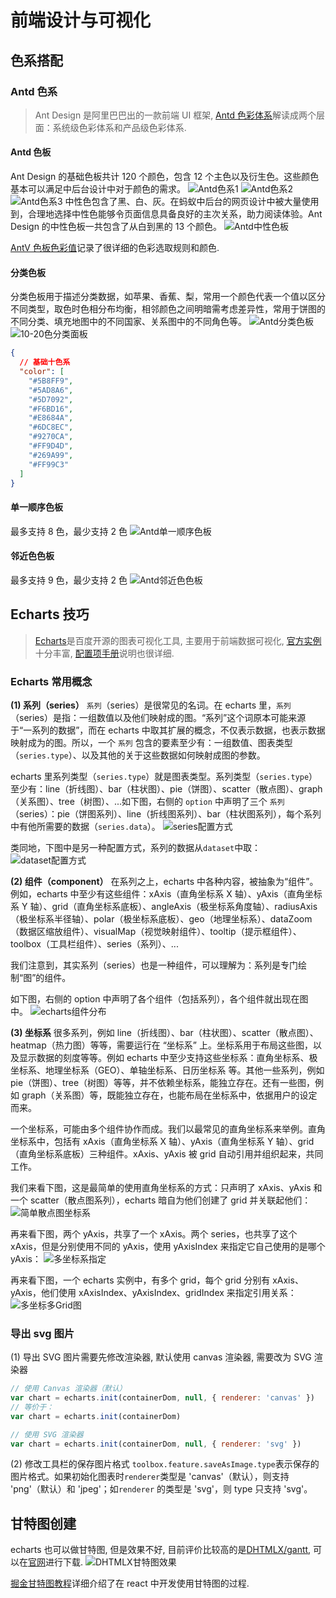 # 前端设计与可视化

## 色系搭配

### Antd 色系

> Ant Design 是阿里巴巴出的一款前端 UI 框架, [Antd 色彩体系](https://ant.design/docs/spec/colors-cn)解读成两个层面：系统级色彩体系和产品级色彩体系.

#### Antd 色板

Ant Design 的基础色板共计 120 个颜色，包含 12 个主色以及衍生色。这些颜色基本可以满足中后台设计中对于颜色的需求。
![Antd色系1](https://s1.ax1x.com/2020/03/30/GmmRfO.png)
![Antd色系2](https://s1.ax1x.com/2020/03/30/GmnWEq.png)
![Antd色系3](https://s1.ax1x.com/2020/03/30/GmK3OH.png)
中性色包含了黑、白、灰。在蚂蚁中后台的网页设计中被大量使用到，合理地选择中性色能够令页面信息具备良好的主次关系，助力阅读体验。Ant Design 的中性色板一共包含了从白到黑的 13 个颜色。
![Antd中性色板](https://s1.ax1x.com/2020/03/30/GmuDd1.png)

[AntV 色板色彩值](https://www.yuque.com/docs/share/98fd436e-bf79-4242-9ccd-2eeb74234ce6?#)记录了很详细的色彩选取规则和颜色.

#### 分类色板

分类色板用于描述分类数据，如苹果、香蕉、梨，常用一个颜色代表一个值以区分不同类型，取色时色相分布均衡，相邻颜色之间明暗需考虑差异性，常用于饼图的不同分类、填充地图中的不同国家、关系图中的不同角色等。
![Antd分类色板](https://s1.ax1x.com/2020/03/30/GmMZjg.png)
![10-20色分类面板](https://s1.ax1x.com/2020/03/30/GmQkZ9.png)

```json
{
  // 基础十色系
  "color": [
    "#5B8FF9",
    "#5AD8A6",
    "#5D7092",
    "#F6BD16",
    "#E8684A",
    "#6DC8EC",
    "#9270CA",
    "#FF9D4D",
    "#269A99",
    "#FF99C3"
  ]
}
```

#### 单一顺序色板

最多支持 8 色，最少支持 2 色
![Antd单一顺序色板](https://s1.ax1x.com/2020/03/30/GmQaQS.png)

#### 邻近色色板

最多支持 9 色，最少支持 2 色
![Antd邻近色色板](https://s1.ax1x.com/2020/03/30/GmlNkR.png)

## Echarts 技巧

> [Echarts](https://www.echartsjs.com/zh/index.html)是百度开源的图表可视化工具, 主要用于前端数据可视化, [官方实例](https://www.echartsjs.com/examples/zh/index.html)十分丰富, [配置项手册](https://www.echartsjs.com/zh/option.html#title)说明也很详细.

### Echarts 常用概念

**(1) 系列（series）**
`系列`（series）是很常见的名词。在 echarts 里，`系列`（series）是指：一组数值以及他们映射成的图。“系列”这个词原本可能来源于“一系列的数据”，而在 echarts 中取其扩展的概念，不仅表示数据，也表示数据映射成为的图。所以，一个 `系列` 包含的要素至少有：一组数值、图表类型（`series.type`）、以及其他的关于这些数据如何映射成图的参数。

echarts 里系列类型（`series.type`）就是图表类型。系列类型（`series.type`）至少有：line（折线图）、bar（柱状图）、pie（饼图）、scatter（散点图）、graph（关系图）、tree（树图）、...如下图，右侧的 `option` 中声明了三个 `系列`（series）：pie（饼图系列）、line（折线图系列）、bar（柱状图系列），每个系列中有他所需要的数据（`series.data`）。
![series配置方式](https://s1.ax1x.com/2020/03/31/Gl8Pn1.png)

类同地，下图中是另一种配置方式，系列的数据从`dataset`中取：
![dataset配置方式](https://s1.ax1x.com/2020/03/31/GlGwxH.png)

**(2) 组件（component）**
在系列之上，echarts 中各种内容，被抽象为“组件”。例如，echarts 中至少有这些组件：xAxis（直角坐标系 X 轴）、yAxis（直角坐标系 Y 轴）、grid（直角坐标系底板）、angleAxis（极坐标系角度轴）、radiusAxis（极坐标系半径轴）、polar（极坐标系底板）、geo（地理坐标系）、dataZoom（数据区缩放组件）、visualMap（视觉映射组件）、tooltip（提示框组件）、toolbox（工具栏组件）、series（系列）、...

我们注意到，其实系列（series）也是一种组件，可以理解为：系列是专门绘制“图”的组件。

如下图，右侧的 option 中声明了各个组件（包括系列），各个组件就出现在图中。
![echarts组件分布](https://s1.ax1x.com/2020/03/31/GlJVQH.png)

**(3) 坐标系**
很多系列，例如 line（折线图）、bar（柱状图）、scatter（散点图）、heatmap（热力图）等等，需要运行在 “坐标系” 上。坐标系用于布局这些图，以及显示数据的刻度等等。例如 echarts 中至少支持这些坐标系：直角坐标系、极坐标系、地理坐标系（GEO）、单轴坐标系、日历坐标系 等。其他一些系列，例如 pie（饼图）、tree（树图）等等，并不依赖坐标系，能独立存在。还有一些图，例如 graph（关系图）等，既能独立存在，也能布局在坐标系中，依据用户的设定而来。

一个坐标系，可能由多个组件协作而成。我们以最常见的直角坐标系来举例。直角坐标系中，包括有 xAxis（直角坐标系 X 轴）、yAxis（直角坐标系 Y 轴）、grid（直角坐标系底板）三种组件。xAxis、yAxis 被 grid 自动引用并组织起来，共同工作。

我们来看下图，这是最简单的使用直角坐标系的方式：只声明了 xAxis、yAxis 和一个 scatter（散点图系列），echarts 暗自为他们创建了 grid 并关联起他们：
![简单散点图坐标系](https://s1.ax1x.com/2020/03/31/GlJRTx.png)

再来看下图，两个 yAxis，共享了一个 xAxis。两个 series，也共享了这个 xAxis，但是分别使用不同的 yAxis，使用 yAxisIndex 来指定它自己使用的是哪个 yAxis：
![多坐标系指定](https://s1.ax1x.com/2020/03/31/GlJXAP.png)

再来看下图，一个 echarts 实例中，有多个 grid，每个 grid 分别有 xAxis、yAxis，他们使用 xAxisIndex、yAxisIndex、gridIndex 来指定引用关系：
![多坐标多Grid图](https://s1.ax1x.com/2020/03/31/GlYG4K.png)

### 导出 svg 图片

(1) 导出 SVG 图片需要先修改渲染器, 默认使用 canvas 渲染器, 需要改为 SVG 渲染器

```js
// 使用 Canvas 渲染器（默认）
var chart = echarts.init(containerDom, null, { renderer: 'canvas' })
// 等价于：
var chart = echarts.init(containerDom)

// 使用 SVG 渲染器
var chart = echarts.init(containerDom, null, { renderer: 'svg' })
```

(2) 修改工具栏的保存图片格式
`toolbox.feature.saveAsImage.type`表示保存的图片格式。如果初始化图表时`renderer`类型是 'canvas'（默认），则支持 'png'（默认）和 'jpeg'；如`renderer` 的类型是 'svg'，则 type 只支持 'svg'。

## 甘特图创建

echarts 也可以做甘特图, 但是效果不好, 目前评价比较高的是[DHTMLX/gantt](https://github.com/DHTMLX/gantt), 可以在[官网](https://dhtmlx.com/docs/products/dhtmlxGantt/)进行下载.
![DHTMLX甘特图效果](https://s1.ax1x.com/2020/04/02/GYm8js.png)

[掘金甘特图教程](https://juejin.im/post/5e7ffd56f265da794e526102)详细介绍了在 react 中开发使用甘特图的过程.
